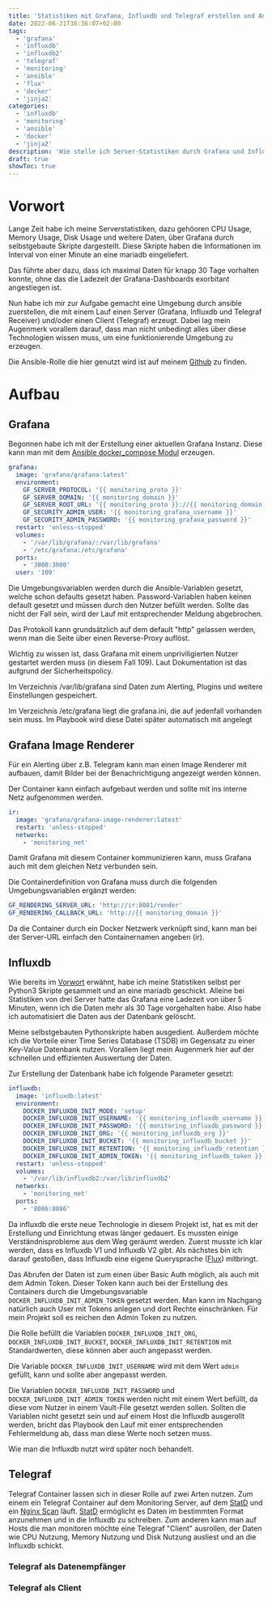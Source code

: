 ```yaml
---
title: 'Statistiken mit Grafana, Influxdb und Telegraf erstellen und Anzeigen'
date: 2022-06-21T36:36:07+02:00
tags:
  - 'grafana'
  - 'influxdb'
  - 'influxdb2'
  - 'telegraf'
  - 'monitoring'
  - 'ansible'
  - 'flux'
  - 'docker'
  - 'jinja2'
categories:
  - 'influxdb'
  - 'monitoring'
  - 'ansible'
  - 'docker'
  - 'jinja2'
description: 'Wie stelle ich Server-Statistiken durch Grafana und Influxdb dar'
draft: true
showToc: true
---
```


# Vorwort

Lange Zeit habe ich meine Serverstatistiken, dazu gehöoren CPU Usage, Memory Usage, Disk Usage und weitere Daten, über Grafana durch selbstgebaute Skripte dargestellt.
Diese Skripte haben die Informationen im Interval von einer Minute an eine mariadb eingeliefert.

Das führte aber dazu, dass ich maximal Daten für knapp 30 Tage vorhalten konnte, ohne das die Ladezeit der Grafana-Dashboards exorbitant angestiegen ist.

Nun habe ich mir zur Aufgabe gemacht eine Umgebung durch ansible zuerstellen, die mit einem Lauf einen Server (Grafana, Influxdb und Telegraf Receiver) und/oder einen Client (Telegraf) erzeugt.
Dabei lag mein Augenmerk vorallem darauf, dass man nicht unbedingt alles über diese Technologien wissen muss, um eine funktionierende Umgebung zu erzeugen.

Die Ansible-Rolle die hier genutzt wird ist auf meinem [Github](https://github.com/dhoessl/monitoring) zu finden.

# Aufbau
## Grafana

Begonnen habe ich mit der Erstellung einer aktuellen Grafana Instanz. Diese kann man mit dem [Ansible docker_compose Modul](https://docs.ansible.com/ansible/latest/collections/community/docker/docker_compose_module.html) erzeugen.

```yaml
grafana:
  image: 'grafana/grafana:latest'
  environment:
    GF_SERVER_PROTOCOL: '{{ monitoring_proto }}'
    GF_SERVER_DOMAIN: '{{ monitoring_domain }}'
    GF_SERVER_ROOT_URL: '{{ monitoring_proto }}://{{ monitoring_domain }}'
    GF_SECURITY_ADMIN_USER: '{{ monitoring_grafana_username }}'
    GF_SECURITY_ADMIN_PASSWORD: '{{ monitoring_grafana_password }}'
  restart: 'unless-stopped'
  volumes:
    - '/var/lib/grafana/:/var/lib/grafana'
    - '/etc/grafana:/etc/grafana'
  ports:
    - '3000:3000'
  user: '109'
```

Die Umgebungsvariablen werden durch die Ansible-Variablen gesetzt, welche schon defaults gesetzt haben. Password-Variablen haben keinen default gesetzt und müssen durch den Nutzer befüllt werden. Sollte das nicht der Fall sein, wird der Lauf mit entsprechender Meldung abgebrochen.

Das Protokoll kann grundsätzlich auf dem default "http" gelassen werden, wenn man die Seite über einen Reverse-Proxy auflöst.

Wichtig zu wissen ist, dass Grafana mit einem unpriviligierten Nutzer gestartet werden muss (in diesem Fall 109). Laut Dokumentation ist das aufgrund der Sicherheitspolicy.

Im Verzeichnis /var/lib/grafana sind Daten zum Alerting, Plugins und weitere Einstellungen gespeichert.

Im Verzeichnis /etc/grafana liegt die grafana.ini, die auf jedenfall vorhanden sein muss. Im Playbook wird diese Datei später automatisch mit angelegt

## Grafana Image Renderer

Für ein Alerting über z.B. Telegram kann man einen Image Renderer mit aufbauen, damit Bilder bei der Benachrichtigung angezeigt werden können.

Der Container kann einfach aufgebaut werden und sollte mit ins interne Netz aufgenommen werden.
```yaml
ir:
  image: 'grafana/grafana-image-renderer:latest'
  restart: 'unless-stopped'
  networks:
    - 'monitoring_net'
```

Damit Grafana mit diesem Container kommunizieren kann, muss Grafana auch mit dem gleichen Netz verbunden sein.

Die Containerdefinition von Grafana muss durch die folgenden Umgebungsvariablen ergänzt werden:
```yaml
GF_RENDERING_SERVER_URL: 'http://ir:8081/render'
GF_RENDERING_CALLBACK_URL: 'http://{{ monitoring_domain }}'
```
Da die Container durch ein Docker Netzwerk verknüpft sind, kann man bei der Server-URL einfach den Containernamen angeben (ir).

## Influxdb

Wie bereits im [Vorwort](#vorwort) erwähnt, habe ich meine Statistiken selbst per Python3 Skripte gesammelt und an eine mariadb geschickt.
Alleine bei Statistiken von drei Server hatte das Grafana eine Ladezeit von über 5 Minuten, wenn ich die Daten mehr als 30 Tage vorgehalten habe.
Also habe ich automatisiert die Daten aus der Datenbank gelöscht.

Meine selbstgebauten Pythonskripte haben ausgedient. Außerdem möchte ich die Vorteile einer Time Series Database (TSDB) im Gegensatz zu einer Key-Value Datenbank nutzen.
Vorallem liegt mein Augenmerk hier auf der schnellen und effizienten Auswertung der Daten.

Zur Erstellung der Datenbank habe ich folgende Parameter gesetzt:
```yaml
influxdb:
  image: 'influxdb:latest'
  environment:
    DOCKER_INFLUXDB_INIT_MODE: 'setup'
    DOCKER_INFLUXDB_INIT_USERNAME: '{{ monitoring_influxdb_username }}'
    DOCKER_INFLUXDB_INIT_PASSWORD: '{{ monitoring_influxdb_password }}'
    DOCKER_INFLUXDB_INIT_ORG: '{{ monitoring_influxdb_org }}'
    DOCKER_INFLUXDB_INIT_BUCKET: '{{ monitoring_influxdb_bucket }}'
    DOCKER_INFLUXDB_INIT_RETENTION: '{{ monitoring_influxdb_retention }}'
    DOCKER_INFLUXDB_INIT_ADMIN_TOKEN: '{{ monitoring_influxdb_token }}'
  restart: 'unless-stopped'
  volumes:
    - '/var/lib/influxdb2:/var/lib/influxdb2'
  networks:
    - 'monitoring_net'
  ports:
    - '8086:8086'
```

Da influxdb die erste neue Technologie in diesem Projekt ist, hat es mit der Erstellung und Einrichtung etwas länger gedauert. Es mussten einige Verständnisprobleme aus dem Weg geräumt werden.
Zuerst musste ich klar werden, dass es Influxdb V1 und Influxdb V2 gibt. Als nächstes bin ich darauf gestoßen, dass Influxdb eine eigene Querysprache ([Flux](https://docs.influxdata.com/influxdb/v1.8/flux/)) mitbringt.

Das Abrufen der Daten ist zum einen über Basic Auth möglich, als auch mit dem Admin Token. Dieser Token kann auch bei der Erstellung des Containers durch die Umgebungsvariable `DOCKER_INFLUXDB_INIT_ADMIN_TOKEN` gesetzt werden.
Man kann im Nachgang natürlich auch User mit Tokens anlegen und dort Rechte einschränken. Für mein Projekt soll es reichen den Admin Token zu nutzen.

Die Rolle befüllt die Variablen `DOCKER_INFLUXDB_INIT_ORG`,  `DOCKER_INFLUXDB_INIT_BUCKET`, `DOCKER_INFLUXDB_INIT_RETENTION` mit Standardwerten, diese können aber auch angepasst werden.

Die Variable `DOCKER_INFLUXDB_INIT_USERNAME` wird mit dem Wert `admin` gefüllt, kann und sollte aber angepasst werden.

Die Variablen `DOCKER_INFLUXDB_INIT_PASSWORD` und `DOCKER_INFLUXDB_INIT_ADMIN_TOKEN` werden nicht mit einem Wert befüllt, da diese vom Nutzer in einem Vault-File gesetzt werden sollen.
Sollten die Variablen nicht gesetzt sein und auf einem Host die Influxdb ausgerollt werden, bricht das Playbook den Lauf mit einer entsprechenden Fehlermeldung ab, dass man diese Werte noch setzen muss.

Wie man die Influxdb nutzt wird später noch behandelt.

## Telegraf

Telegraf Container lassen sich in dieser Rolle auf zwei Arten nutzen. Zum einem ein Telegraf Container auf dem Monitoring Server, auf dem [StatD]() und ein [Nginx Scan]() läuft.
[StatD]() ermöglicht es Daten im bestimmten Format anzunehmen und in die Influxdb zu schreiben.
Zum anderen kann man auf Hosts die man monitoren möchte eine Telegraf "Client" ausrollen, der Daten wie CPU Nutzung, Memory Nutzung und Disk Nutzung ausliest und an die Influxdb schickt.

### Telegraf als Datenempfänger

### Telegraf als Client
